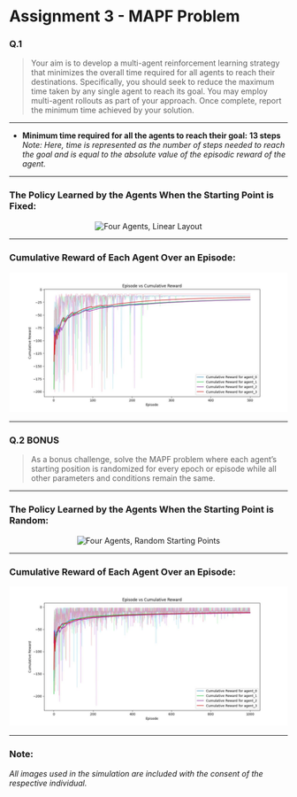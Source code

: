 # Assignment 3 - MAPF Problem  

### **Q.1**  

>Your aim is to develop a multi-agent reinforcement learning strategy that minimizes the overall time required for all agents to reach their destinations. Specifically, you should seek to reduce the maximum time taken by any single agent to reach its goal. You may employ multi-agent rollouts as part of your approach. Once complete, report the minimum time achieved by your solution.  

---
- **Minimum time required for all the agents to reach their goal:** **13 steps**  
  *Note: Here, time is represented as the number of steps needed to reach the goal and is equal to the absolute value of the episodic reward of the agent.*  

---

### **The Policy Learned by the Agents When the Starting Point is Fixed:**  
<p align="center">
 <img width="480px" src="images/fxd.gif" align="center" alt="Four Agents, Linear Layout" />
</p>  

---

### **Cumulative Reward of Each Agent Over an Episode:**  
![Cumulative Rewards](images/fixed.jpg)  

---

### **Q.2 BONUS**  
 
>As a bonus challenge, solve the MAPF problem where each agent’s starting position is randomized for every epoch or episode while all other parameters and conditions remain the same.  

---

### **The Policy Learned by the Agents When the Starting Point is Random:**  
<p align="center">
 <img width="480px" src="images/rnd.gif" align="center" alt="Four Agents, Random Starting Points" />
</p>  

---

### **Cumulative Reward of Each Agent Over an Episode:**  
![Cumulative Rewards for Random Start](images/bsa.jpg)  

---

### **Note:**  
*All images used in the simulation are included with the consent of the respective individual.*  
